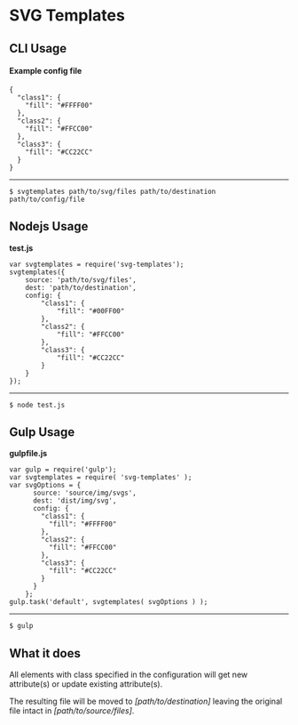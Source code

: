 # SVG Templates

## CLI Usage

#### Example config file

	{
	  "class1": {
	    "fill": "#FFFF00"
	  },
	  "class2": {
	    "fill": "#FFCC00"
	  },
	  "class3": {
	    "fill": "#CC22CC"
	  }
	}

____

	$ svgtemplates path/to/svg/files path/to/destination path/to/config/file

## Nodejs Usage

**test.js**

	var svgtemplates = require('svg-templates');
	svgtemplates({
		source: 'path/to/svg/files',
		dest: 'path/to/destination',
		config: {
			"class1": {
				"fill": "#00FF00"
			},
			"class2": {
				"fill": "#FFCC00"
			},
			"class3": {
				"fill": "#CC22CC"
			}
		}
	});

_____

	$ node test.js

## Gulp Usage

**gulpfile.js**

	var gulp = require('gulp');
	var svgtemplates = require( 'svg-templates' );
	var svgOptions = {
	      source: 'source/img/svgs',
	      dest: 'dist/img/svg',
	      config: {
	        "class1": {
	          "fill": "#FFFF00"
	        },
	        "class2": {
	          "fill": "#FFCC00"
	        },
	        "class3": {
	          "fill": "#CC22CC"
	        }
	      }
	    };
	gulp.task('default', svgtemplates( svgOptions ) );
	

____

	$ gulp

## What it does

All elements with class specified in the configuration will get new attribute(s) or update existing attribute(s).

The resulting file will be moved to *[path/to/destination]* leaving the original file intact in *[path/to/source/files]*.